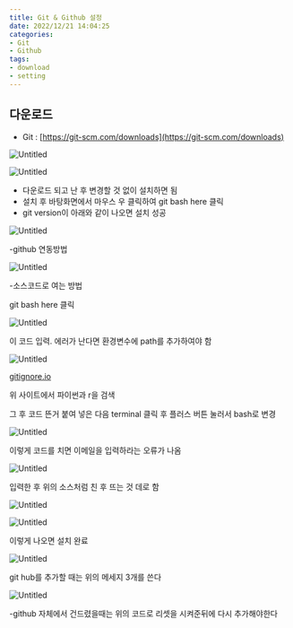 ```yaml
---
title: Git & Github 설정
date: 2022/12/21 14:04:25
categories:
- Git
- Github
tags:
- download
- setting
---
```


## 다운로드

- Git : [https://git-scm.com/downloads](https://git-scm.com/downloads)

![Untitled](\images\2022\12\test\Untitled.png)

![Untitled](\images\2022\12\test\Untitled%201.png)

- 다운로드 되고 난 후 변경할 것 없이 설치하면 됨
- 설치 후 바탕화면에서 마우스 우 클릭하여 git bash here 클릭
- git version이 아래와 같이 나오면 설치 성공

![Untitled](\images\2022\12\test\Untitled%202.png)

-github 연동방법

![Untitled](\images\2022\12\test\Untitled%203.png)

-소스코드로 여는 방법

git bash here 클릭 

![Untitled](\images\2022\12\test\Untitled%204.png)

이 코드 입력. 에러가 난다면 환경변수에 path를 추가하여야 함

![Untitled](\images\2022\12\test\Untitled%205.png)

[gitignore.io](https://www.toptal.com/developers/gitignore)

위 사이트에서 파이썬과 r을 검색

그 후 코드 뜬거 붙여 넣은 다음 terminal 클릭 후 플러스 버튼 눌러서 bash로 변경 

![Untitled](\images\2022\12\test\Untitled%206.png)

이렇게 코드를 치면 이메일을 입력하라는 오류가 나옴

![Untitled](\images\2022\12\test\Untitled%207.png)

입력한 후 위의 소스처럼 친 후 뜨는 것 데로 함

![Untitled](\images\2022\12\test\Untitled%208.png)

![Untitled](\images\2022\12\test\Untitled%209.png)

이렇게 나오면 설치 완료

![Untitled](\images\2022\12\test\Untitled%2010.png)

 git hub를 추가할 때는 위의 메세지 3개를 쓴다

![Untitled](\images\2022\12\test\Untitled%2011.png)

-github 자체에서 건드렸을때는 위의 코드로 리셋을 시켜준뒤에 다시 추가해야한다